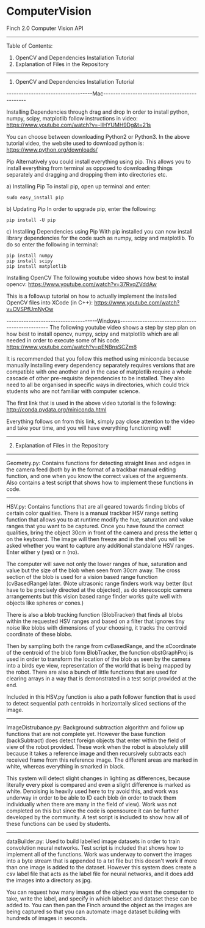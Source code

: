 # ComputerVision
Finch 2.0 Computer Vision API
____________________________________________________________________________________
Table of Contents:
1) OpenCV and Dependencies Installation Tutorial
2) Explanation of Files in the Repository

_____________________________________________________________________________________
1) OpenCV and Dependencies Installation Tutorial

-----------------------------------Mac----------------------------------------------

Installing Dependencies through drag and drop
In order to install python, numpy, scipy, matplotlib follow instructions in video: 
https://www.youtube.com/watch?v=-llHYUMH9Dg&t=21s

You can choose between downloading Python2 or Python3. In the above tutorial video, the website used to download python is: 
https://www.python.org/downloads/


Pip
Alternatively you could install everything using pip. This allows you to install everything from terminal as opposed to downloading things separately and dragging and dropping them into directories etc. 

a) Installing Pip
To install pip, open up terminal and enter:
```
sudo easy_install pip
```

b) Updating Pip
In order to upgrade pip, enter the following:
```
pip install -U pip
```

c) Installing Dependencies using Pip
With pip installed you can now install library dependencies for the code such as numpy, scipy and matplotlib. To do so enter the following in terminal:
```
pip install numpy
pip install scipy
pip install matplotlib
```

Installing OpenCV
The following youtube video shows how best to install opencv:
https://www.youtube.com/watch?v=37RvqZVddAw

This is a followup tutorial on how to actually implement the installed OpenCV files into XCode (in C++):
https://www.youtube.com/watch?v=OVSPfUmNyOw


-------------------------------------Windows------------------------------------------------
The following youtube video shows a step by step plan on how best to install opencv, numpy, scipy and matplotlib which are all needed in order to execute some of his code.
https://www.youtube.com/watch?v=pENBnsSCZm8

It is recommended that you follow this method using miniconda because manually installing every dependency separately requires versions that are compatible with one another and in the case of matplotlib require a whole cascade of other pre-requisite dependencies to be installed. They also need to all be organised in specific ways in directories, which could trick students who are not familiar with computer science. 

The first link that is used in the above video tutorial is the following: http://conda.pydata.org/miniconda.html

Everything follows on from this link, simply pay close attention to the video and take your time, and you will have everything functioning well!

_________________________________________________________________________________________
2) Explanation of Files in the Repository
-------------------------------------------------------------------------------------------
Geometry.py: Contains functions for detecting straight lines and edges in the camera feed (both by in the format of a trackbar manual editing function, and one when you know the correct values of the arguements. Also contains a test script that shows how to implement these functions in code.


-------------------------------------------------------------------------------------------
HSV.py: Contains functions that are all geared towards finding blobs of certain color qualities. There is a manual trackbar HSV range setting function that allows you to at runtime modify the hue, saturation and value ranges that you want to be captured. Once you have found the correct qualities, bring the object 30cm in front of the camera and press the letter q on the keyboard. The image will then freeze and in the shell you will be asked whether you want to capture any additional standalone HSV ranges. Enter either y (yes) or n (no). 

The computer will save not only the lower ranges of hue, saturation and value but the size of the blob when seen from 30cm away. 
The cross section of the blob is used for a vision based range function (cvBasedRange) later. (Note ultrasonic range finders work way better (but have to be precisely directed at the objected), as do stereoscopic camera arrangements but this vision based range finder works quite well with objects like spheres or cones.) 

There is also a blob tracking function (BlobTracker) that finds all blobs within the requested HSV ranges and based on a filter that ignores tiny noise like blobs with dimensions of your choosing, it tracks the centroid coordinate of these blobs.

Then by sampling both the range from cvBasedRange, and the xCoordinate of the centroid of the blob form BlobTracker, the function obstGraphProj is used in order to transform the location of the blob as seen by the camera into a birds eye view, representation of the world that is being mapped by the robot. There are also a bunch of little functions that are used for clearing arrays in a way that is demonstrated in a test script provided at the end. 

Included in this HSV.py function is also a path follower function that is used to detect sequential path centroids in horizontally sliced sections of the image. 


-------------------------------------------------------------------------------------------
ImageDistrubance.py: Background subtraction algorithm and follow up functions that are not complete yet. However the base function (backSubtract) does detect foreign objects that enter within the field of view of the robot provided. These work when the robot is absolutely still because it takes a reference image and then recursively subtracts each received frame from this reference image. The different areas are marked in white, whereas everything in smarked in black. 

This system will detect slight changes in lighting as differences, because literally every pixel is compared and even a slight difference is marked as white. Denoising is heavily used here to try avoid this, and work was underway in order to be able to ID each blob (in order to track them individually when there are many in the field of view). Work was not completed on this but since the code is opensource it can be further developed by the community. A test script is included to show how all of these functions can be used by students. 


-------------------------------------------------------------------------------------------
dataBuilder.py: Used to build labelled image datasets in order to train convolution neural networks. Test script is included that shows how to implement all of the functions. Work was underway to convert the images into a byte stream that is appended to a txt file but this doesn't work if more than one image is added to the dataset. However this system does create a csv label file that acts as the label file for neural networks, and it does add the images into a directory as jpg. 

You can request how many images of the object you want the computer to take, write the label, and specify in which labelset and dataset these can be added to. You can then pan the Finch around the object as the images are being captured so that you can automate image dataset building with hundreds of images in seconds. 

